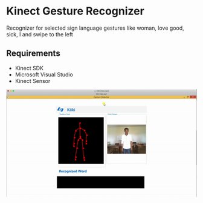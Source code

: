 # Kinect Gesture Recognizer

Recognizer for selected sign language gestures like woman, love
good, sick, I and swipe to the left

## Requirements
- Kinect SDK
- Microsoft Visual Studio
- Kinect Sensor

![Alt text](https://raw.githubusercontent.com/phillipahereza/Kiiki/master/screenshots/kiiki.gif)


